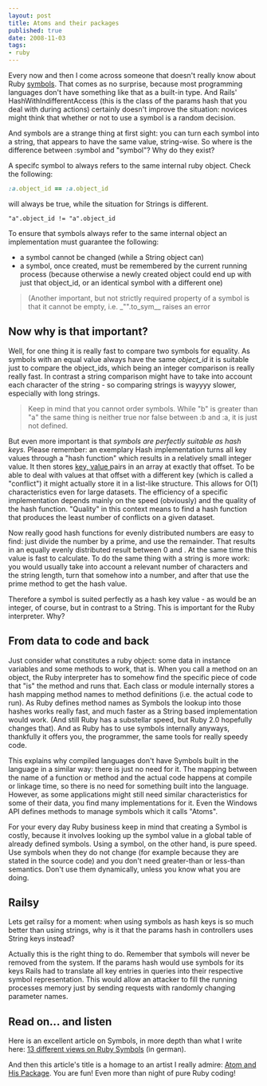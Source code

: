 ```yaml
---
layout: post
title: Atoms and their packages
published: true
date: 2008-11-03
tags:
- ruby
---
```

<p>Every now and then I come across someone that doesn't really know about Ruby <a href="http://www.ruby-doc.org/core/classes/Symbol.html">symbols</a>. That comes as no surprise, because most programming languages don't have something like that as a built-in type. And Rails' HashWithIndifferentAccess (this is the class of the params hash that you deal with during actions) certainly doesn't improve the situation: novices might think that whether or not to use a symbol is a random decision.</p>

<p>And symbols are a strange thing at first sight: you can turn each symbol into a string, that appears to have the same value, string-wise. So where is the difference between :symbol and "symbol"? Why do they exist?</p>

<p>A specifc symbol to always refers to the same internal ruby object. Check the following:</p>

```ruby
:a.object_id == :a.object_id
```


<p>will always be true, while the situation for Strings is different.</p>

```
"a".object_id != "a".object_id
```


<p>To ensure that symbols always refer to the same internal object an implementation must guarantee the following:</p>

<ul>
<li>a symbol cannot be changed (while a String object can)</li>
<li>a symbol, once created, must be remembered by the current running process (because otherwise a newly created object could end up with just that object_id, or an identical symbol with a different one)</li>
</ul>
<blockquote class="posterous_short_quote">
  (Another important, but not strictly required property of a symbol is that it cannot be empty, i.e. _"".to_sym__ raises an error
</blockquote>


<h2>Now why is that important?</h2>

<p>Well, for one thing it is really fast to compare two symbols for equality. As symbols with an equal value always have the same <em>object_id</em> it is suitable just to compare the object_ids, which being an integer comparison is really really fast. In contrast a string comparison might have to take into account each character of the string - so comparing strings is wayyyy slower, especially with long strings.</p>

<blockquote class="posterous_short_quote">
  Keep in mind that you cannot order symbols. While "b" is greater than "a" the 
  same thing  is neither true nor false between :b and :a, it is just not
  defined.
</blockquote>


<p>But even more important is that <em>symbols are perfectly suitable as hash keys.</em> Please remember: an exemplary Hash implementation turns all key values through a "hash function" which results in a relatively small integer value. It then stores <a href="http://www.google.com/search?q=+key%2C+value+" target="_blank"> key, value </a> pairs in an array at exactly that offset. To be able to deal with values at that offset with a different key (which is called a "conflict") it might actually store it in a list-like structure. This allows for O(1) characteristics even for large datasets. The efficiency of a specific implementation depends mainly on the speed (obviously) and the quality of the hash function. "Quality" in this context means to find a hash function that produces the least number of conflicts on a given dataset.</p>

<p>Now really good hash functions for evenly distributed numbers are easy to find: just divide the number by a prime, and use the remainder. That results in an equally evenly distributed result between 0 and . At the same time this value is fast to calculate. To do the same thing with a string is more work: you would usually take into account a relevant number of characters and the string length, turn that somehow into a number, and after that use the prime method to get the hash value.</p>

<p>Therefore a symbol is suited perfectly as a hash key value - as would be an integer, of course, but in contrast to a String. This is important for the Ruby interpreter. Why?</p>

<h2>From data to code and back</h2>

<p>Just consider what constitutes a ruby object: some data in instance variables and some methods to work, that is. When you call a method on an object, the Ruby interpreter has to somehow find the specific piece of code that "is" the method and runs that. Each class or module internally stores a hash mapping method names to method definitions (i.e. the actual code to run). As Ruby defines method names as Symbols the lookup into those hashes works really fast, and much faster as a String based implementation would work. (And still Ruby has a substellar speed, but Ruby 2.0 hopefully changes that). And as Ruby has to use symbols internally anyways, thankfully it offers you, the programmer, the same tools for really speedy code.</p>

<p>This explains why compiled languages don't have Symbols built in the language in a similar way: there is just no need for it. The mapping between the name of a function or method and the actual code happens at compile or linkage time, so there is no need for something built into the language. However, as some applications might still need similar characteristics for some of their data, you find many implementations for it. Even the Windows API defines methods to manage symbols which it calls "Atoms".</p>

<p>For your every day Ruby business keep in mind that creating a Symbol is costly, because it involves looking up the symbol value in a global table of already defined symbols. Using a symbol, on the other hand, is pure speed. Use symbols when they do not change (for example because they are stated in the source code) and you don't need greater-than or less-than semantics. Don't use them dynamically, unless you know what you are doing.</p>

<h2>Railsy</h2>

<p>Lets get railsy for a moment: when using symbols as hash keys is so much better than using strings, why is it that the params hash in controllers uses String keys instead?</p>

<p>Actually this is the right thing to do. Remember that symbols will never be removed from the system. If the params hash would use symbols for its keys Rails had to translate all key entries in queries into their respective symbol representation. This would allow an attacker to fill the running processes memory just by sending requests with randomly changing parameter  names.</p>

<h2>Read on... and listen</h2>

<p>Here is an excellent article on Symbols, in more depth than what I write here: <a href="http://www.ruby-mine.de/2007/3/3/13-wege-um-ein-ruby-symbol-zu-betrachten">13 different views on Ruby Symbols</a> (in german).</p>

<p>And then this article's title is a homage to an artist I really admire: <a href="http://www.atomandhispackage.com/">Atom and His Package</a>. You are fun! Even more than night of pure Ruby coding!</p>
